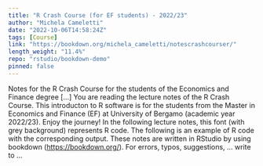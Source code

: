 ```yaml
---
title: "R Crash Course (for EF students) - 2022/23"
author: "Michela Cameletti"
date: "2022-10-06T14:58:24Z"
tags: [Course]
link: "https://bookdown.org/michela_cameletti/notescrashcourser/"
length_weight: "11.4%"
repo: "rstudio/bookdown-demo"
pinned: false
---
```


Notes for the R Crash Course for the students of the Economics and Finance degree [...] You are reading the lecture notes of the R Crash Course. This introducton to R software is for the students from the Master in Economics and Finance (EF) at University of Bergamo (academic year 2022/23). Enjoy the journey! In the following lecture notes, this font (with grey background) represents R code. The following is an example of R code with the corresponding output. These notes are written in RStudio by using bookdown (https://bookdown.org/). For errors, typos, suggestions, … write to ...
